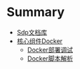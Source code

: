# Summary

* [Sdp文档库](README.md)
* [核心组件Docker](docker/docker.md)
   * [Docker部署调试](docker/docker_Manual.md)
   * [Docker脚本解析](docker/docker_autoscript)

